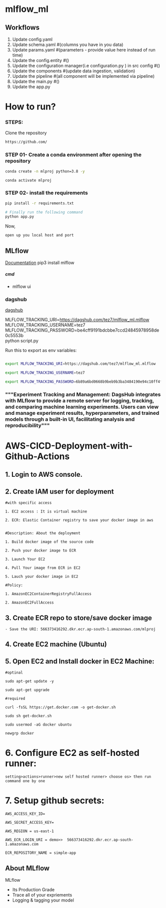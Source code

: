 # mlflow_ml

## Workflows

1. Update config.yaml
2. Update schema.yaml #(columns you have in you data)
3. Update params.yaml #(parameters - provide value here instead of run time)
4. Update the config.entity #()
5. Update the configuration manager(i.e configuration.py ) in src config #()
6. Update the components #(update data ingestion, validation)
7. Update the pipeline #(all component will be implemented via pipeline)
8. Update the main.py #()
9. Update the app.py



# How to run?
### STEPS:

Clone the repository

```bash
https://github.com/
```
### STEP 01- Create a conda environment after opening the repository

```bash
conda create -n mlproj python=3.8 -y
```

```bash
conda activate mlproj
```


### STEP 02- install the requirements
```bash
pip install -r requirements.txt
```


```bash
# Finally run the following command
python app.py
```

Now,
```bash
open up you local host and port
```



## MLflow

[Documentation](https://mlflow.org/docs/latest/index.html)
pip3 install mlflow


##### cmd
- mlflow ui

### dagshub
[dagshub](https://dagshub.com/)


MLFLOW_TRACKING_URI=https://dagshub.com/tez7/mlflow_ml.mlflow \
MLFLOW_TRACKING_USERNAME=tez7 \
MLFLOW_TRACKING_PASSWORD=be4cff9191bdcbbe7ccd24845978958de0c5553b \
python script.py


Run this to export as env variables:

```bash

export MLFLOW_TRACKING_URI=https://dagshub.com/tez7/mlflow_ml.mlflow

export MLFLOW_TRACKING_USERNAME=tez7 

export MLFLOW_TRACKING_PASSWORD=6b89a6bd0668b9beb9b3ba3484190e94c10ff4fb

```
### """Experiment Tracking and Management: DagsHub integrates with MLflow to provide a remote server for logging, tracking, and comparing machine learning experiments. Users can view and manage experiment results, hyperparameters, and trained models through a built-in UI, facilitating analysis and reproducibility"""


# AWS-CICD-Deployment-with-Github-Actions

## 1. Login to AWS console.

## 2. Create IAM user for deployment

	#with specific access

	1. EC2 access : It is virtual machine

	2. ECR: Elastic Container registry to save your docker image in aws


	#Description: About the deployment

	1. Build docker image of the source code

	2. Push your docker image to ECR

	3. Launch Your EC2 

	4. Pull Your image from ECR in EC2

	5. Lauch your docker image in EC2

	#Policy:

	1. AmazonEC2ContainerRegistryFullAccess

	2. AmazonEC2FullAccess

	
## 3. Create ECR repo to store/save docker image
    - Save the URI: 566373416292.dkr.ecr.ap-south-1.amazonaws.com/mlproj

	
## 4. Create EC2 machine (Ubuntu) 

## 5. Open EC2 and Install docker in EC2 Machine:
	
	
	#optinal

	sudo apt-get update -y

	sudo apt-get upgrade
	
	#required

	curl -fsSL https://get.docker.com -o get-docker.sh

	sudo sh get-docker.sh

	sudo usermod -aG docker ubuntu

	newgrp docker
	
# 6. Configure EC2 as self-hosted runner:
    setting>actions>runner>new self hosted runner> choose os> then run command one by one


# 7. Setup github secrets:

    AWS_ACCESS_KEY_ID=

    AWS_SECRET_ACCESS_KEY=

    AWS_REGION = us-east-1

    AWS_ECR_LOGIN_URI = demo>>  566373416292.dkr.ecr.ap-south-1.amazonaws.com

    ECR_REPOSITORY_NAME = simple-app




## About MLflow 
MLflow

 - Its Production Grade
 - Trace all of your expriements
 - Logging & tagging your model